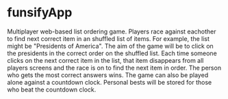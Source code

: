 # funsifyApp
Multiplayer web-based list ordering game. Players race against eachother to find next correct item in an shuffled list of items. For example, the list might be "Presidents of America". The aim of the game will be to click on the presidents in the correct order on the shuffled list. Each time someone clicks on the next correct item in the list, that item disappears from all players screens and the race is on to find the next item in order. The person who gets the most correct answers wins. The game can also be played alone against a countdown clock. Personal bests will be stored for those who beat the countdown clock. 
